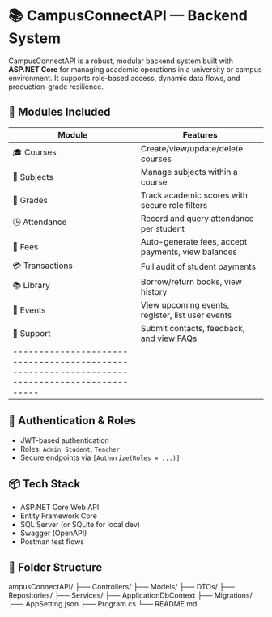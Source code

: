 # 📚 CampusConnectAPI — Backend System

CampusConnectAPI is a robust, modular backend system built with **ASP.NET Core** for managing academic operations in a university or campus environment. It supports role-based access, dynamic data flows, and production-grade resilience.

## 🚀 Modules Included

| Module         | Features                                                                 |
|----------------|--------------------------------------------------------------------------|
| 🎓 Courses     | Create/view/update/delete courses                                         |
| 📘 Subjects    | Manage subjects within a course                                           |
| 🧮 Grades      | Track academic scores with secure role filters                            |
| 🕒 Attendance  | Record and query attendance per student                                   |
| 💸 Fees        | Auto-generate fees, accept payments, view balances                        |
| 💳 Transactions| Full audit of student payments                                            |
| 📚 Library     | Borrow/return books, view history                                         |
| 🎉 Events      | View upcoming events, register, list user events                          |
| 💬 Support     | Submit contacts, feedback, and view FAQs                                  |
|---------------------------------------------------------------------------------------------|

## 🔐 Authentication & Roles

- JWT-based authentication
- Roles: `Admin`, `Student`, `Teacher`
- Secure endpoints via `[Authorize(Roles = ...)]`

## 📦 Tech Stack

- ASP.NET Core Web API
- Entity Framework Core
- SQL Server (or SQLite for local dev)
- Swagger (OpenAPI)
- Postman test flows

## 📂 Folder Structure

ampusConnectAPI/
├── Controllers/ 
├── Models/ 
├── DTOs/
├── Repositories/
├── Services/ 
├── ApplicationDbContext
├── Migrations/
├── AppSetting.json
├── Program.cs
└── README.md
